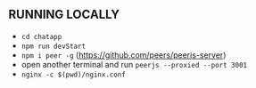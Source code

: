 ## RUNNING LOCALLY
- `cd chatapp`
- `npm run devStart`
- `npm i peer -g` (https://github.com/peers/peerjs-server)
- open another terminal and run `peerjs --proxied --port 3001`
- `nginx -c $(pwd)/nginx.conf`

